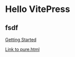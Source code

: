 # Hello VitePress

## fsdf

<!-- Do -->

[Getting Started](./markdown-examples)

[Link to pure.html](https://www.baidu.com)
